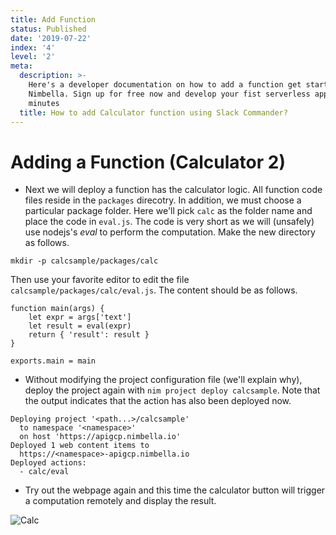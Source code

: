 ```yaml
---
title: Add Function
status: Published
date: '2019-07-22'
index: '4'
level: '2'
meta:
  description: >-
    Here's a developer documentation on how to add a function get started with
    Nimbella. Sign up for free now and develop your fist serverless app in
    minutes
  title: How to add Calculator function using Slack Commander?
---
```

# Adding a Function (Calculator 2)

* Next we will deploy a function has the calculator logic.  All function code files reside in the `packages` direcotry.  In addition, we must choose a particular package folder.  Here we'll pick `calc` as the folder name and place the code in `eval.js`.  The code is very short as we will (unsafely) use nodejs's _eval_ to perform the computation.  Make the new directory as follows.


```
mkdir -p calcsample/packages/calc
```

Then use your favorite editor to edit the file `calcsample/packages/calc/eval.js`.  The content should be as follows.

```
function main(args) {
    let expr = args['text']
    let result = eval(expr)
    return { 'result': result }
}

exports.main = main
```

* Without modifying the project configuration file (we'll explain why), deploy the project again with `nim project deploy calcsample`.  Note that the output indicates that the action has also been deployed now.


```
Deploying project '<path...>/calcsample'
  to namespace '<namespace>'
  on host 'https://apigcp.nimbella.io'
Deployed 1 web content items to
  https://<namespace>-apigcp.nimbella.io
Deployed actions:
  - calc/eval
```

* Try out the webpage again and this time the calculator button will trigger a computation remotely and display the result.

![Calc](/images/uploads/calc6.png)
